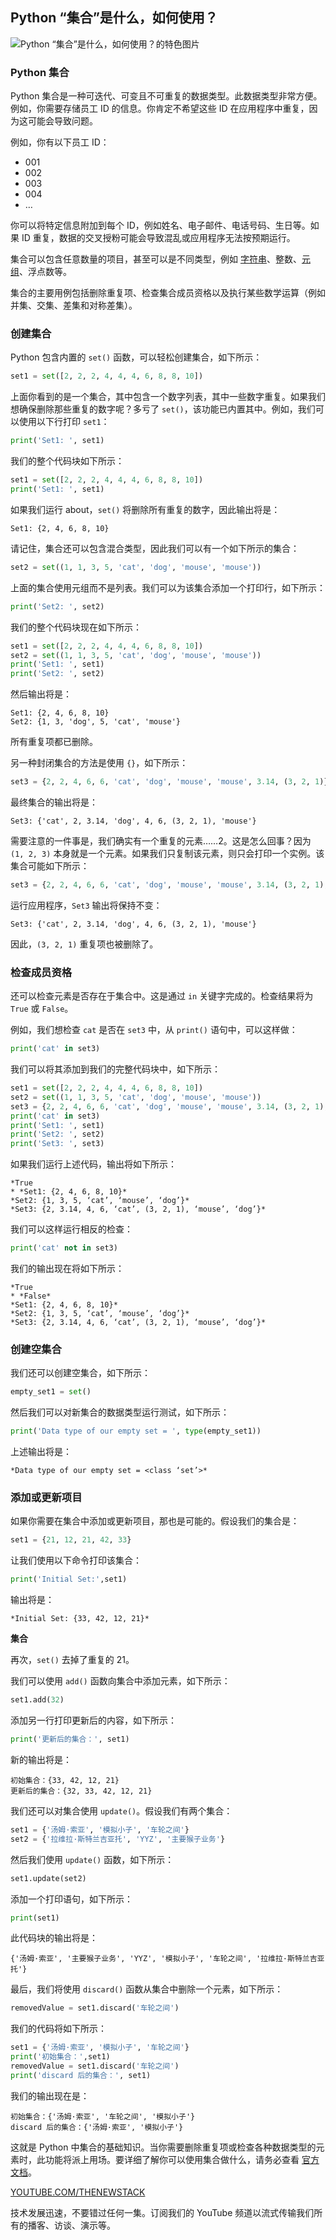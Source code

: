 ## Python “集合”是什么，如何使用？

![Python “集合”是什么，如何使用？的特色图片](https://cdn.thenewstack.io/media/2024/04/d6b02580-libby-penner-qw5xllbdeao-unsplash-1-1024x684.jpg)

### Python 集合

Python 集合是一种可迭代、可变且不可重复的数据类型。此数据类型非常方便。例如，你需要存储员工 ID 的信息。你肯定不希望这些 ID 在应用程序中重复，因为这可能会导致问题。

例如，你有以下员工 ID：

- 001
- 002
- 003
- 004
- …

你可以将特定信息附加到每个 ID，例如姓名、电子邮件、电话号码、生日等。如果 ID 重复，数据的交叉授粉可能会导致混乱或应用程序无法按预期运行。

集合可以包含任意数量的项目，甚至可以是不同类型，例如 [字符串](https://thenewstack.io/what-are-python-f-strings-and-how-do-you-use-them/)、整数、[元组](https://thenewstack.io/python-for-beginners-when-and-how-to-use-tuples/)、浮点数等。

集合的主要用例包括删除重复项、检查集合成员资格以及执行某些数学运算（例如并集、交集、差集和对称差集）。

### 创建集合

Python 包含内置的 `set()` 函数，可以轻松创建集合，如下所示：

```python
set1 = set([2, 2, 2, 4, 4, 4, 6, 8, 8, 10])
```

上面你看到的是一个集合，其中包含一个数字列表，其中一些数字重复。如果我们想确保删除那些重复的数字呢？多亏了 `set()`，该功能已内置其中。例如，我们可以使用以下行打印 `set1`：

```python
print('Set1: ', set1)
```

我们的整个代码块如下所示：

```python
set1 = set([2, 2, 2, 4, 4, 4, 6, 8, 8, 10])
print('Set1: ', set1)
```

如果我们运行 about，`set()` 将删除所有重复的数字，因此输出将是：

```
Set1: {2, 4, 6, 8, 10}
```

请记住，集合还可以包含混合类型，因此我们可以有一个如下所示的集合：

```python
set2 = set((1, 1, 3, 5, 'cat', 'dog', 'mouse', 'mouse'))
```

上面的集合使用元组而不是列表。我们可以为该集合添加一个打印行，如下所示：

```python
print('Set2: ', set2)
```

我们的整个代码块现在如下所示：

```python
set1 = set([2, 2, 2, 4, 4, 4, 6, 8, 8, 10])
set2 = set((1, 1, 3, 5, 'cat', 'dog', 'mouse', 'mouse'))
print('Set1: ', set1)
print('Set2: ', set2)
```

然后输出将是：

```
Set1: {2, 4, 6, 8, 10}
Set2: {1, 3, 'dog', 5, 'cat', 'mouse'}
```

所有重复项都已删除。

另一种封闭集合的方法是使用 `{}`，如下所示：

```python
set3 = {2, 2, 4, 6, 6, 'cat', 'dog', 'mouse', 'mouse', 3.14, (3, 2, 1)}
```

最终集合的输出将是：

```
Set3: {'cat', 2, 3.14, 'dog', 4, 6, (3, 2, 1), 'mouse'}
```

需要注意的一件事是，我们确实有一个重复的元素……2。这是怎么回事？因为 `(1, 2, 3)` 本身就是一个元素。如果我们只复制该元素，则只会打印一个实例。该集合可能如下所示：

```python
set3 = {2, 2, 4, 6, 6, 'cat', 'dog', 'mouse', 'mouse', 3.14, (3, 2, 1), (3, 2, 1)}
```

运行应用程序，`Set3` 输出将保持不变：

```
Set3: {'cat', 2, 3.14, 'dog', 4, 6, (3, 2, 1), 'mouse'}
```

因此，`(3, 2, 1)` 重复项也被删除了。

### 检查成员资格

还可以检查元素是否存在于集合中。这是通过 `in` 关键字完成的。检查结果将为 `True` 或 `False`。

例如，我们想检查 `cat` 是否在 `set3` 中，从 `print()` 语句中，可以这样做：

```python
print('cat' in set3)
```

我们可以将其添加到我们的完整代码块中，如下所示：

```python
set1 = set([2, 2, 2, 4, 4, 4, 6, 8, 8, 10])
set2 = set((1, 1, 3, 5, 'cat', 'dog', 'mouse', 'mouse'))
set3 = {2, 2, 4, 6, 6, 'cat', 'dog', 'mouse', 'mouse', 3.14, (3, 2, 1), (3, 2, >
print('cat' in set3)
print('Set1: ', set1)
print('Set2: ', set2)
print('Set3: ', set3)
```

如果我们运行上述代码，输出将如下所示：

```
*True
* *Set1: {2, 4, 6, 8, 10}*
*Set2: {1, 3, 5, ‘cat’, ‘mouse’, ‘dog’}*
*Set3: {2, 3.14, 4, 6, ‘cat’, (3, 2, 1), ‘mouse’, ‘dog’}*
```

我们可以这样运行相反的检查：

```python
print('cat' not in set3)
```

我们的输出现在将如下所示：

```
*True
* *False*
*Set1: {2, 4, 6, 8, 10}*
*Set2: {1, 3, 5, ‘cat’, ‘mouse’, ‘dog’}*
*Set3: {2, 3.14, 4, 6, ‘cat’, (3, 2, 1), ‘mouse’, ‘dog’}*
```

### 创建空集合

我们还可以创建空集合，如下所示：

```python
empty_set1 = set()
```

然后我们可以对新集合的数据类型运行测试，如下所示：

```python
print('Data type of our empty set = ', type(empty_set1))
```

上述输出将是：

```
*Data type of our empty set = <class ‘set’>*
```

### 添加或更新项目

如果你需要在集合中添加或更新项目，那也是可能的。假设我们的集合是：

```python
set1 = {21, 12, 21, 42, 33}
```

让我们使用以下命令打印该集合：

```python
print('Initial Set:',set1)
```

输出将是：

```
*Initial Set: {33, 42, 12, 21}*
```
**集合**

再次，`set()` 去掉了重复的 21。

我们可以使用 `add()` 函数向集合中添加元素，如下所示：

```python
set1.add(32)
```

添加另一行打印更新后的内容，如下所示：

```python
print('更新后的集合：', set1)
```

新的输出将是：

```
初始集合：{33, 42, 12, 21}
更新后的集合：{32, 33, 42, 12, 21}
```

我们还可以对集合使用 `update()`。假设我们有两个集合：

```python
set1 = {'汤姆·索亚', '模拟小子', '车轮之间'}
set2 = {'拉维拉·斯特兰吉亚托', 'YYZ', '主要猴子业务'}
```

然后我们使用 `update()` 函数，如下所示：

```python
set1.update(set2)
```

添加一个打印语句，如下所示：

```python
print(set1)
```

此代码块的输出将是：

```
{'汤姆·索亚', '主要猴子业务', 'YYZ', '模拟小子', '车轮之间', '拉维拉·斯特兰吉亚托'}
```

最后，我们将使用 `discard()` 函数从集合中删除一个元素，如下所示：

```python
removedValue = set1.discard('车轮之间')
```

我们的代码将如下所示：

```python
set1 = {'汤姆·索亚', '模拟小子', '车轮之间'}
print('初始集合：',set1)
removedValue = set1.discard('车轮之间')
print('discard 后的集合：', set1)
```

我们的输出现在是：

```
初始集合：{'汤姆·索亚', '车轮之间', '模拟小子'}
discard 后的集合：{'汤姆·索亚', '模拟小子'}
```

这就是 Python 中集合的基础知识。当你需要删除重复项或检查各种数据类型的元素时，此功能将派上用场。要详细了解你可以使用集合做什么，请务必查看 [官方文档](https://docs.python.org/2/library/sets.html)。

[YOUTUBE.COM/THENEWSTACK](https://youtube.com/thenewstack?sub_confirmation=1)

技术发展迅速，不要错过任何一集。订阅我们的 YouTube 频道以流式传输我们所有的播客、访谈、演示等。